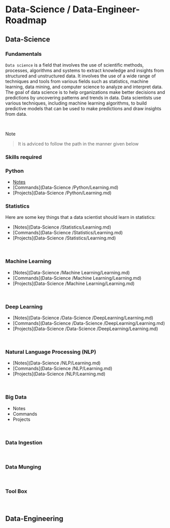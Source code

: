 # Data-Science / Data-Engineer-Roadmap

## Data-Science 

### Fundamentals

`Data science` is a field that involves the use of scientific methods, processes, algorithms and systems to extract knowledge and insights from structured and unstructured data. It involves the use of a wide range of techniques and tools from various fields such as statistics, machine learning, data mining, and computer science to analyze and interpret data. The goal of data science is to help organizations make better decisions and predictions by uncovering patterns and trends in data. Data scientists use various techniques, including machine learning algorithms, to build predictive models that can be used to make predictions and draw insights from data.

<br>

Note
> It is adviced to follow the path in the manner given below

### Skills required

### Python 

- [Notes](Data-Science/Python/README.md)
- [Commands](Data-Science /Python/Learning.md)
- [Projects](Data-Science /Python/Learning.md)


### Statistics

Here are some key things that a data scientist should learn in statistics:

<!-- 1. Probability: Probability is the study of random events, and is an essential part of statistics. A data scientist should understand basic concepts such as probability distributions, Bayes' theorem, and random variables. -->

- [Notes](Data-Science /Statistics/Learning.md)
- [Commands](Data-Science /Statistics/Learning.md)
- [Projects](Data-Science /Statistics/Learning.md)


<br>

### Machine Learning

- [Notes](Data-Science /Machine Learning/Learning.md)
- [Commands](Data-Science /Machine Learning/Learning.md)
- [Projects](Data-Science /Machine Learning/Learning.md)

<br>

### Deep Learning

- [Notes](Data-Science /Data-Science /DeepLearning/Learning.md)
- [Commands](Data-Science /Data-Science /DeepLearning/Learning.md)
- [Projects](Data-Science /Data-Science /DeepLearning/Learning.md)

<br>

### Natural Language Processing (NLP)  

- [Notes](Data-Science /NLP/Learning.md)
- [Commands](Data-Science /NLP/Learning.md)
- [Projects](Data-Science /NLP/Learning.md)

<br>

### Big Data

- Notes
- Commands
- Projects

<br>

### Data Ingestion
<br>

### Data Munging
<br>

### Tool Box

<br>

## Data-Engineering
